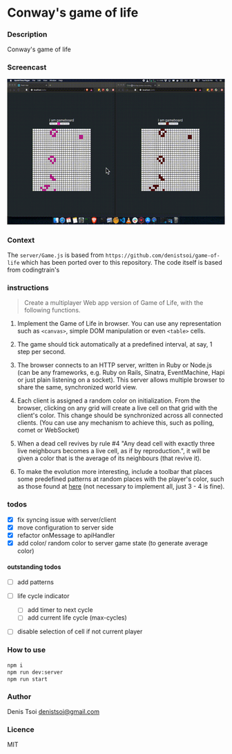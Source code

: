 # Conway's game of life

### Description

Conway's game of life

### Screencast

![demo.gif](./demo.gif)

### Context

The `server/Game.js` is based from `https://github.com/denistsoi/game-of-life` which has been ported over to this repository. The code itself is based from codingtrain's 


### instructions

> Create a multiplayer Web app version of Game of Life, with the following functions. 

1. Implement the Game of Life in browser. You can use any representation such as `<canvas>`, simple DOM manipulation or even `<table>` cells. 

2. The game should tick automatically at a predefined interval, at say, 1 step per second.

3. The browser connects to an HTTP server, written in Ruby or Node.js (can be any frameworks, e.g. Ruby on Rails, Sinatra, EventMachine, Hapi or just plain listening on a socket). This server allows multiple browser to share the same, synchronized world view.

4. Each client is assigned a random color on initialization. From the browser, clicking on any grid will create a live cell on that grid with the client's color. This change should be synchronized across all connected clients. (You can use any mechanism to achieve this, such as polling, comet or WebSocket)

5. When a dead cell revives by rule #4 "Any dead cell with exactly three live neighbours becomes a live cell, as if by reproduction.", it will be given a color that is the average of its neighbours (that revive it).

6. To make the evolution more interesting, include a toolbar that places some predefined patterns at random places with the player's color, such as those found at [here](https://en.wikipedia.org/wiki/Conway's_Game_of_Life#Examples_of_patterns) (not necessary to implement all, just 3 - 4 is fine).


### todos
- [x] fix syncing issue with server/client
- [x] move configuration to server side
- [x] refactor onMessage to apiHandler
- [x] add color/ random color to server game state (to generate average color)  

#### outstanding todos
- [ ] add patterns  

- [ ] life cycle indicator
  - [ ] add timer to next cycle
  - [ ] add current life cycle (max-cycles)
- [ ] disable selection of cell if not current player


### How to use

```
npm i
npm run dev:server
npm run start
```

### Author
Denis Tsoi <denistsoi@gmail.com>

### Licence
MIT